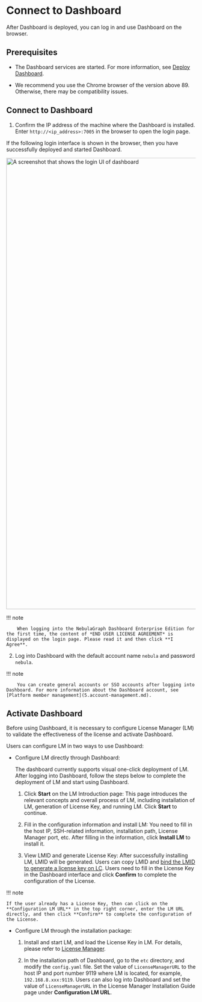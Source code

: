 # Connect to Dashboard

After Dashboard is deployed, you can log in and use Dashboard on the browser.

## Prerequisites

- The Dashboard services are started. For more information, see [Deploy Dashboard](2.deploy-connect-dashboard-ent.md).

- We recommend you use the Chrome browser of the version above 89. Otherwise, there may be compatibility issues.

## Connect to Dashboard

1. Confirm the IP address of the machine where the Dashboard is installed. Enter `http://<ip_address>:7005` in the browser to open the login page.

  If the following login interface is shown in the browser, then you have successfully deployed and started Dashboard.

  <img src="https://docs-cdn.nebula-graph.com.cn/figures/eo_dash_login_230913_en.png" width="1200" alt="A screenshot that shows the login UI of dashboard">

  !!! note

        When logging into the NebulaGraph Dashboard Enterprise Edition for the first time, the content of *END USER LICENSE AGREEMENT* is displayed on the login page. Please read it and then click **I Agree**. 

2. Log into Dashboard with the default account name `nebula` and password `nebula`.

  !!! note

        You can create general accounts or SSO accounts after logging into Dashboard. For more information about the Dashboard account, see [Platform member management](5.account-management.md).

## Activate Dashboard

Before using Dashboard, it is necessary to configure License Manager (LM) to validate the effectiveness of the license and activate Dashboard.

Users can configure LM in two ways to use Dashboard:

- Configure LM directly through Dashboard:

  The dashboard currently supports visual one-click deployment of LM. After logging into Dashboard, follow the steps below to complete the deployment of LM and start using Dashboard.

  1. Click **Start** on the LM Introduction page: This page introduces the relevant concepts and overall process of LM, including installation of LM, generation of License Key, and running LM. Click **Start** to continue.

  2. Fill in the configuration information and install LM: You need to fill in the host IP, SSH-related information, installation path, License Manager port, etc. After filling in the information, click **Install LM** to install it.

  3. View LMID and generate License Key: After successfully installing LM, LMID will be generated. Users can copy LMID and [bind the LMID to generate a license key on LC](../9.about-license/2.license-management-suite/2.license-center.md#bind_lmid_to_generate_a_license-key). Users need to fill in the License Key in the Dashboard interface and click **Confirm** to complete the configuration of the License.

!!! note

    If the user already has a License Key, then can click on the **Configuration LM URL** in the top right corner, enter the LM URL directly, and then click **Confirm** to complete the configuration of the License.

- Configure LM through the installation package:

  1. Install and start LM, and load the License Key in LM. For details, please refer to [License Manager](../9.about-license/2.license-management-suite/3.license-manager.md).

  2. In the installation path of Dashboard, go to the `etc` directory, and modify the `config.yaml` file. Set the value of `LicenseManagerURL` to the host IP and port number 9119 where LM is located, for example, `192.168.8.xxx:9119`. Users can also log into Dashboard and set the value of `LicenseManagerURL` in the License Manager Installation Guide page under **Configuration LM URL**.
